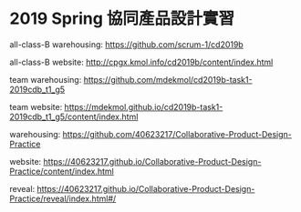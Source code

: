 # 2019 Spring 協同產品設計實習

all-class-B warehousing: https://github.com/scrum-1/cd2019b

all-class-B website: http://cpgx.kmol.info/cd2019b/content/index.html

team warehousing: https://github.com/mdekmol/cd2019b-task1-2019cdb_t1_g5

team website: https://mdekmol.github.io/cd2019b-task1-2019cdb_t1_g5/content/index.html

warehousing: https://github.com/40623217/Collaborative-Product-Design-Practice

website: https://40623217.github.io/Collaborative-Product-Design-Practice/content/index.html

reveal: https://40623217.github.io/Collaborative-Product-Design-Practice/reveal/index.html#/


